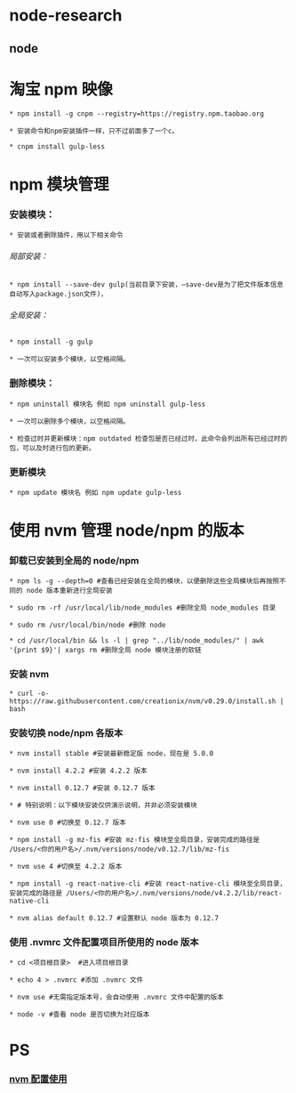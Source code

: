 # node-research
node
--

# 淘宝 npm 映像
	
	* npm install -g cnpm --registry=https://registry.npm.taobao.org
	
	* 安装命令和npm安装插件一样，只不过前面多了一个c。
	
	* cnpm install gulp-less
	
# npm 模块管理
	
### 安装模块： 
	* 安装或者删除插件，用以下相关命令

###### 局部安装： 

	* npm install --save-dev gulp(当前目录下安装，–save-dev是为了把文件版本信息自动写入package.json文件)，
	
###### 全局安装： 

	* npm install -g gulp 
	
	* 一次可以安装多个模块，以空格间隔。
	
### 删除模块：

	* npm uninstall 模块名 例如 npm uninstall gulp-less 
	
	* 一次可以删除多个模块，以空格间隔。
	
	* 检查过时并更新模块：npm outdated 检查包是否已经过时，此命令会列出所有已经过时的包，可以及时进行包的更新。
	
### 更新模块

	* npm update 模块名 例如 npm update gulp-less 

# 使用 nvm 管理 node/npm 的版本

### 卸载已安装到全局的 node/npm 
	* npm ls -g --depth=0 #查看已经安装在全局的模块，以便删除这些全局模块后再按照不同的 node 版本重新进行全局安装

	* sudo rm -rf /usr/local/lib/node_modules #删除全局 node_modules 目录

	* sudo rm /usr/local/bin/node #删除 node

	* cd /usr/local/bin && ls -l | grep "../lib/node_modules/" | awk '{print $9}'| xargs rm #删除全局 node 模块注册的软链

### 安装 nvm 

	* curl -o- https://raw.githubusercontent.com/creationix/nvm/v0.29.0/install.sh | bash

### 安装切换 node/npm 各版本

	* nvm install stable #安装最新稳定版 node，现在是 5.0.0

	* nvm install 4.2.2 #安装 4.2.2 版本

	* nvm install 0.12.7 #安装 0.12.7 版本

	* # 特别说明：以下模块安装仅供演示说明，并非必须安装模块

	* nvm use 0 #切换至 0.12.7 版本

	* npm install -g mz-fis #安装 mz-fis 模块至全局目录，安装完成的路径是 /Users/<你的用户名>/.nvm/versions/node/v0.12.7/lib/mz-fis

	* nvm use 4 #切换至 4.2.2 版本

	* npm install -g react-native-cli #安装 react-native-cli 模块至全局目录，安装完成的路径是 /Users/<你的用户名>/.nvm/versions/node/v4.2.2/lib/react-native-cli

	* nvm alias default 0.12.7 #设置默认 node 版本为 0.12.7

### 使用 .nvmrc 文件配置项目所使用的 node 版本
	
	* cd <项目根目录>  #进入项目根目录

	* echo 4 > .nvmrc #添加 .nvmrc 文件

	* nvm use #无需指定版本号，会自动使用 .nvmrc 文件中配置的版本

	* node -v #查看 node 是否切换为对应版本

# PS

### [nvm 配置使用](http://www.cnblogs.com/kaiye/p/4937191.html "参考博客")
